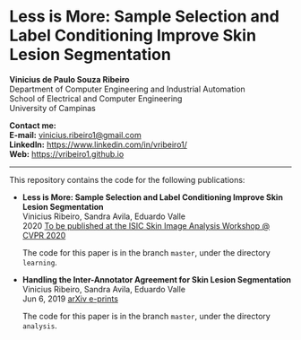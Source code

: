 # Less is More: Sample Selection and Label Conditioning Improve Skin Lesion Segmentation

<b>Vinicius de Paulo Souza Ribeiro</b><br>
Department of Computer Engineering and Industrial Automation<br>
School of Electrical and Computer Engineering<br>
University of Campinas

<b>Contact me:</b><br>
<b>E-mail:</b> vinicius.ribeiro1@gmail.com<br>
<b>LinkedIn:</b> https://www.linkedin.com/in/vribeiro1/<br>
<b>Web:</b> https://vribeiro1.github.io<br>

<hr>

This repository contains the code for the following publications:

* <b>Less is More: Sample Selection and Label Conditioning Improve Skin Lesion Segmentation</b><br>
  Vinicius Ribeiro, Sandra Avila, Eduardo Valle<br>
  2020 [To be published at the ISIC Skin Image Analysis Workshop @ CVPR 2020](https://workshop2020.isic-archive.com/)
  
  The code for this paper is in the branch `master`, under the directory `learning`.

* <b>Handling the Inter-Annotator Agreement for Skin Lesion Segmentation</b><br>
  Vinicius Ribeiro, Sandra Avila, Eduardo Valle<br>
  Jun 6, 2019 [arXiv e-prints](https://arxiv.org/abs/1906.02415)
  
  The code for this paper is in the branch `master`, under the directory `analysis`.
